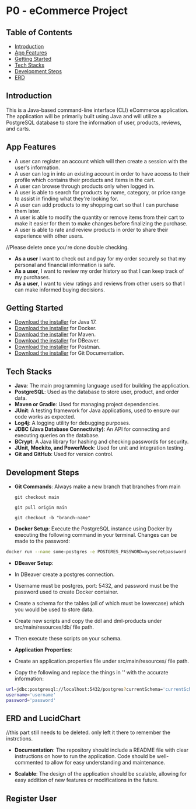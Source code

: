 # P0 - eCommerce Project

## Table of Contents

- [Introduction](#introduction)
- [App Features](#app-features)
- [Getting Started](#getting-started)
- [Tech Stacks](#tech-stacks)
- [Development Steps](#development-steps)
- [ERD](#erd)


## Introduction

This is a Java-based command-line interface (CLI) eCommerce application. The application will be primarily built using Java and will utilize a PostgreSQL database to store the information of user, products, reviews, and carts.

## App Features

- A user can register an account which will then create a session with the user's information.
- A user can log in into an existing account in order to have access to their profile which contains their products and items in the cart.
- A user can browse through products only when logged in.
- A user is able to search for products by name, category, or price range to assist in finding what they're looking for.
- A user can add products to my shopping cart so that I can purchase them later.
- A user is able to modify the quantity or remove items from their cart to make it easier for them to make changes before finalizing the purchase.
- A user is able to rate and review products in order to share their experience with other users.

//Please delete once you're done double checking.
- **As a user** I want to check out and pay for my order securely so that my personal and financial information is safe.
- **As a user**, I want to review my order history so that I can keep track of my purchases.
- **As a user**, I want to view ratings and reviews from other users so that I can make informed buying decisions.


## Getting Started

- [Download the installer](https://docs.oracle.com/en/java/javase/17/) for Java 17.
- [Download the installer](https://docs.docker.com/) for Docker.
- [Download the installer](https://maven.apache.org/guides/index.html) for Maven.
- [Download the installer](https://dbeaver.io/docs/) for DBeaver.
- [Download the installer](https://learning.postman.com/docs/) for Postman.
- [Download the installer](https://git-scm.com/doc) for Git Documentation.

## Tech Stacks

- **Java**: The main programming language used for building the application.
- **PostgreSQL**: Used as the database to store user, product, and order data.
- **Maven or Gradle**: Used for managing project dependencies.
- **JUnit**: A testing framework for Java applications, used to ensure our code works as expected.
- **Log4j**: A logging utility for debugging purposes.
- **JDBC (Java Database Connectivity)**: An API for connecting and executing queries on the database.
- **BCrypt**: A Java library for hashing and checking passwords for security.
- **JUnit, Mockito, and PowerMock**: Used for unit and integration testing.
- **Git and GitHub**: Used for version control.


## Development Steps

- **Git Commands**: Always make a new branch that branches from main

  `git checkout main`

  `git pull origin main`

  `git checkout -b "branch-name"`

- **Docker Setup**: Execute the PostgreSQL instance using Docker by executing the following command in your terminal. Changes can be made to the password:

```bash
docker run --name some-postgres -e POSTGRES_PASSWORD=mysecretpassword -p 5432:5432 -d postgres
``` 

- **DBeaver Setup**: 
-  In DBeaver create a postgres connection. 
-  Username must be postgres, port: 5432, and password must be the password used to create Docker container. 
-  Create a schema for the tables (all of which must be lowercase) which you would be used to store data. 
-  Create new scripts and copy the ddl and dml-products under src/main/resources/db/ file path. 
-  Then execute these scripts on your schema.

- **Application Properties**: 
-  Create an application.properties file under src/main/resources/ file path. 
-  Copy the following and replace the things in '' with the accurate information:
```bash
url=jdbc:postgresql://localhost:5432/postgres?currentSchema='currentSchema'
username='username'
password='password'
```

## ERD and LucidChart

//this part still needs to be deleted. only left it there to remember the instrctions.
- **Documentation**: The repository should include a README file with clear instructions on how to run the application. Code should be well-commented to allow for easy understanding and maintenance.

- **Scalable**: The design of the application should be scalable, allowing for easy addition of new features or modifications in the future.

## Register User
